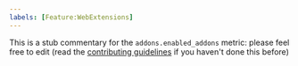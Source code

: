 ```yaml
---
labels: [Feature:WebExtensions]
---
```


This is a stub commentary for the `addons.enabled_addons` metric: please feel free to edit (read the
[contributing guidelines](https://github.com/mozilla/glean-annotations/blob/main/CONTRIBUTING.md)
if you haven't done this before)
